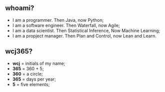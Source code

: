 ## whoami?
- I am a programmer. Then Java, now Python;
- I am a software engineer. Then Waterfall, now Agile;
- I am a data scientist. Then Statistical Inference, Now Machine Learning;
- I am a propject manager. Then Plan and Control, now Lean and Learn.
## wcj365?
- **wcj** = initials of my name; 
- **365** = 360 + 5; 
- **360** = a circle; 
- **365** = days per year; 
- **5** = five elements; 
